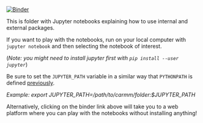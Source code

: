 [![Binder](https://mybinder.org/badge_logo.svg)](https://mybinder.org/v2/gh/logsdail/carmm/master?filepath=examples%2Fnotebooks)

This is folder with Jupyter notebooks explaining how to use internal and external packages.

If you want to play with the notebooks, run on your local computer with `jupyter notebook` and then selecting the notebook of interest.

(*Note: you might need to install jupyter first with `pip install --user jupyter`*)

Be sure to set the `JUPYTER_PATH` variable in a similar way that `PYTHONPATH` is defined [previously](../../README.md).

*Example: export JUPYTER_PATH=/path/to/carmm/folder:$JUPYTER_PATH*

Alternatively, clicking on the binder link above will take you to a web platform where you can play with the notebooks without installing anything!